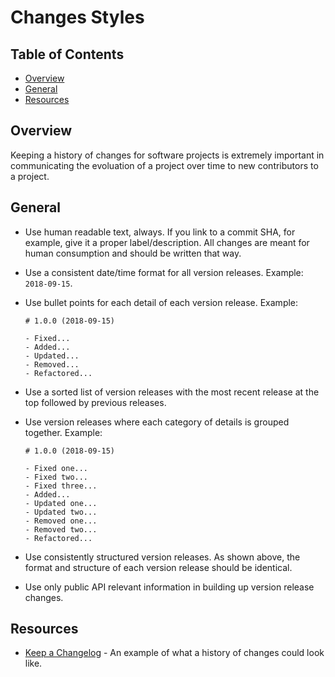 # Changes Styles

<!-- Tocer[start]: Auto-generated, don't remove. -->

## Table of Contents

  - [Overview](#overview)
  - [General](#general)
  - [Resources](#resources)

<!-- Tocer[finish]: Auto-generated, don't remove. -->

## Overview

Keeping a history of changes for software projects is extremely important in communicating the
evoluation of a project over time to new contributors to a project.

## General

- Use human readable text, always. If you link to a commit SHA, for example, give it a proper
  label/description. All changes are meant for human consumption and should be written that way.
- Use a consistent date/time format for all version releases. Example: `2018-09-15`.
- Use bullet points for each detail of each version release. Example:

      # 1.0.0 (2018-09-15)

      - Fixed...
      - Added...
      - Updated...
      - Removed...
      - Refactored...
- Use a sorted list of version releases with the most recent release at the top followed by previous
  releases.
- Use version releases where each category of details is grouped together. Example:

      # 1.0.0 (2018-09-15)

      - Fixed one...
      - Fixed two...
      - Fixed three...
      - Added...
      - Updated one...
      - Updated two...
      - Removed one...
      - Removed two...
      - Refactored...
- Use consistently structured version releases. As shown above, the format and structure of each
  version release should be identical.
- Use only public API relevant information in building up version release changes.

## Resources

- [Keep a Changelog](https://keepachangelog.com) - An example of what a history of changes could
  look like.
